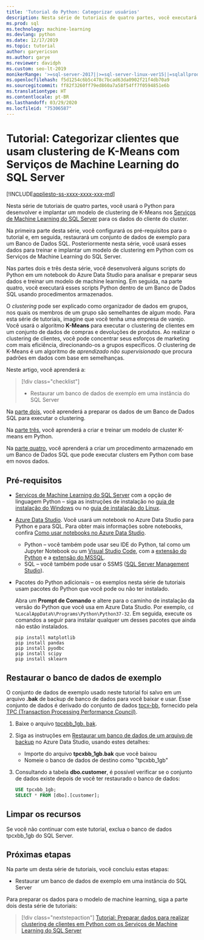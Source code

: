 ```yaml
---
title: 'Tutorial do Python: Categorizar usuários'
description: Nesta série de tutoriais de quatro partes, você executará o clustering de clientes, usando o K-Means, em um Banco de Dados SQL usando Python com os Serviços de Machine Learning do SQL Server.
ms.prod: sql
ms.technology: machine-learning
ms.devlang: python
ms.date: 12/17/2019
ms.topic: tutorial
author: garyericson
ms.author: garye
ms.reviewer: davidph
ms.custom: seo-lt-2019
monikerRange: '>=sql-server-2017||>=sql-server-linux-ver15||=sqlallproducts-allversions'
ms.openlocfilehash: f5d1254c6b5c478c7bcad63da0902f21f4db70a9
ms.sourcegitcommit: ff82f3260ff79ed860a7a58f54ff7f0594851e6b
ms.translationtype: HT
ms.contentlocale: pt-BR
ms.lasthandoff: 03/29/2020
ms.locfileid: "75306587"
---
```

# <a name="tutorial-categorizing-customers-using-k-means-clustering-with-sql-server-machine-learning-services"></a>Tutorial: Categorizar clientes que usam clustering de K-Means com Serviços de Machine Learning do SQL Server

[!INCLUDE[appliesto-ss-xxxx-xxxx-xxx-md](../../includes/appliesto-ss-xxxx-xxxx-xxx-md.md)]

Nesta série de tutoriais de quatro partes, você usará o Python para desenvolver e implantar um modelo de clustering de K-Means nos [Serviços de Machine Learning do SQL Server](../what-is-sql-server-machine-learning.md) para os dados do cliente do cluster.

Na primeira parte desta série, você configurará os pré-requisitos para o tutorial e, em seguida, restaurará um conjunto de dados de exemplo para um Banco de Dados SQL. Posteriormente nesta série, você usará esses dados para treinar e implantar um modelo de clustering em Python com os Serviços de Machine Learning do SQL Server.

Nas partes dois e três desta série, você desenvolverá alguns scripts do Python em um notebook do Azure Data Studio para analisar e preparar seus dados e treinar um modelo de machine learning. Em seguida, na parte quatro, você executará esses scripts Python dentro de um Banco de Dados SQL usando procedimentos armazenados.

O *clustering* pode ser explicado como organizador de dados em grupos, nos quais os membros de um grupo são semelhantes de algum modo. Para esta série de tutoriais, imagine que você tenha uma empresa de varejo. Você usará o algoritmo **K-Means** para executar o clustering de clientes em um conjunto de dados de compras e devoluções de produtos. Ao realizar o clustering de clientes, você pode concentrar seus esforços de marketing com mais eficiência, direcionando-os a grupos específicos.
O clustering de K-Means é um algoritmo de *aprendizado não supervisionado* que procura padrões em dados com base em semelhanças.

Neste artigo, você aprenderá a:

> [!div class="checklist"]
> * Restaurar um banco de dados de exemplo em uma instância do SQL Server

Na [parte dois](python-clustering-model-prepare-data.md), você aprenderá a preparar os dados de um Banco de Dados SQL para executar o clustering.

Na [parte três](python-clustering-model-build.md), você aprenderá a criar e treinar um modelo de cluster K-means em Python.

Na [parte quatro](python-clustering-model-deploy.md), você aprenderá a criar um procedimento armazenado em um Banco de Dados SQL que pode executar clusters em Python com base em novos dados.

## <a name="prerequisites"></a>Pré-requisitos

* [Serviços de Machine Learning do SQL Server](../what-is-sql-server-machine-learning.md) com a opção de linguagem Python – siga as instruções de instalação no [guia de instalação do Windows](../install/sql-machine-learning-services-windows-install.md) ou no [guia de instalação do Linux](https://docs.microsoft.com/sql/linux/sql-server-linux-setup-machine-learning?toc=%2fsql%2fadvanced-analytics%2ftoc.json&view=sql-server-linux-ver15).

* [Azure Data Studio](../../azure-data-studio/what-is.md). Você usará um notebook no Azure Data Studio para Python e para SQL. Para obter mais informações sobre notebooks, confira [Como usar notebooks no Azure Data Studio](../../azure-data-studio/sql-notebooks.md).

  * Python – você também pode usar seu IDE do Python, tal como um Jupyter Notebook ou um [Visual Studio Code](https://code.visualstudio.com/docs), com a [extensão do Python](https://marketplace.visualstudio.com/items?itemName=ms-python.python) e a [extensão do MSSQL](https://marketplace.visualstudio.com/items?itemName=ms-mssql.mssql).
  * SQL – você também pode usar o SSMS ([SQL Server Management Studio](../../ssms/sql-server-management-studio-ssms.md)).

* Pacotes do Python adicionais – os exemplos nesta série de tutoriais usam pacotes do Python que você pode ou não ter instalado.

  Abra um **Prompt de Comando** e altere para o caminho de instalação da versão do Python que você usa em Azure Data Studio. Por exemplo, `cd %LocalAppData%\Programs\Python\Python37-32`. Em seguida, execute os comandos a seguir para instalar qualquer um desses pacotes que ainda não estão instalados.

  ```console
  pip install matplotlib
  pip install pandas
  pip install pyodbc
  pip install scipy
  pip install sklearn
  ```

## <a name="restore-the-sample-database"></a>Restaurar o banco de dados de exemplo

O conjunto de dados de exemplo usado neste tutorial foi salvo em um arquivo **.bak** de backup de banco de dados para você baixar e usar. Esse conjunto de dados é derivado do conjunto de dados [tpcx-bb](http://www.tpc.org/tpcx-bb/default.asp), fornecido pela [TPC (Transaction Processing Performance Council)](http://www.tpc.org/default.asp).

1. Baixe o arquivo [tpcxbb_1gb. bak](https://sqlchoice.blob.core.windows.net/sqlchoice/static/tpcxbb_1gb.bak).

1. Siga as instruções em [Restaurar um banco de dados de um arquivo de backup](../../azure-data-studio/tutorial-backup-restore-sql-server.md#restore-a-database-from-a-backup-file) no Azure Data Studio, usando estes detalhes:

   * Importe do arquivo **tpcxbb_1gb.bak** que você baixou
   * Nomeie o banco de dados de destino como "tpcxbb_1gb"

1. Consultando a tabela **dbo.customer**, é possível verificar se o conjunto de dados existe depois de você ter restaurado o banco de dados:

    ```sql
    USE tpcxbb_1gb;
    SELECT * FROM [dbo].[customer];
    ```

## <a name="clean-up-resources"></a>Limpar os recursos

Se você não continuar com este tutorial, exclua o banco de dados tpcxbb_1gb do SQL Server.

## <a name="next-steps"></a>Próximas etapas

Na parte um desta série de tutoriais, você concluiu estas etapas:

* Restaurar um banco de dados de exemplo em uma instância do SQL Server

Para preparar os dados para o modelo de machine learning, siga a parte dois desta série de tutoriais:

> [!div class="nextstepaction"]
> [Tutorial: Preparar dados para realizar clustering de clientes em Python com os Serviços de Machine Learning do SQL Server](python-clustering-model-prepare-data.md)
